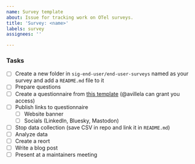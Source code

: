 ```yaml
---
name: Survey template
about: Issue for tracking work on OTel surveys. 
title: 'Survey: <name>'
labels: survey
assignees: ''

---
```

<!-- Please remember to change the title of this issue – change <name> to the name of your survey. -->

### Tasks
- [ ] Create a new folder in `sig-end-user/end-user-surveys` named as your survey and add a `README.md` file to it
- [ ] Prepare questions
- [ ] Create a questionnaire from [this template](https://docs.google.com/forms/d/1NsOBVcajq3tm4wDrZTt-5bEG5pR3YfK2yccFGVqVzWI/edit) (@avillela can grant you access)
- [ ] Publish links to questionnaire
   - [ ] Website banner
   - [ ] Socials (LinkedIn, Bluesky, Mastodon)
- [ ] Stop data collection (save CSV in repo and link it in `README.md`)
- [ ] Analyze data
- [ ] Create a reort
- [ ] Write a blog post
- [ ] Present at a maintainers meeting
